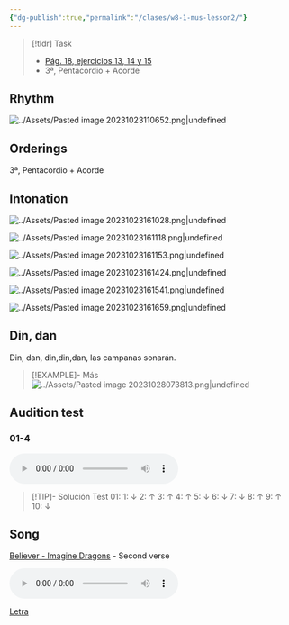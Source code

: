 ```yaml
---
{"dg-publish":true,"permalink":"/clases/w8-1-mus-lesson2/"}
---
```


<div class=slide>

> [!tldr] Task
> - [Pág. 18, ejercicios 13, 14 y 15](https://www.blinklearning.com/v/1698317425/theme_tmpux/launch.php?theme=tmpux#activity/4239478/65132310/421303490)
> - 3ª, Pentacordio + Acorde

</div>
<div class=slide>

## Rhythm

![../Assets/Pasted image 20231023110652.png|undefined](/img/user/Assets/Pasted%20image%2020231023110652.png) 


</div>
<div class=slide>

## Orderings

3ª, Pentacordio + Acorde

</div>
<div class=slide>

## Intonation

![../Assets/Pasted image 20231023161028.png|undefined](/img/user/Assets/Pasted%20image%2020231023161028.png)

</div>
<div class=slide>

![../Assets/Pasted image 20231023161118.png|undefined](/img/user/Assets/Pasted%20image%2020231023161118.png) 

</div>
<div class=slide>

![../Assets/Pasted image 20231023161153.png|undefined](/img/user/Assets/Pasted%20image%2020231023161153.png)

</div>
<div class=slide>

![../Assets/Pasted image 20231023161424.png|undefined](/img/user/Assets/Pasted%20image%2020231023161424.png) 

</div>
<div class=slide>

![../Assets/Pasted image 20231023161541.png|undefined](/img/user/Assets/Pasted%20image%2020231023161541.png)  

</div>
<div class=slide>

![../Assets/Pasted image 20231023161659.png|undefined](/img/user/Assets/Pasted%20image%2020231023161659.png) 

</div>
<div class=slide>

## Din, dan

Din, dan, din,din,dan, las campanas sonarán.

>[!EXAMPLE]- Más
>![../Assets/Pasted image 20231028073813.png|undefined](/img/user/Assets/Pasted%20image%2020231028073813.png)

</div>
<div class=slide>

## Audition test

### 01-4

<audio src="https://docs.google.com/uc?export=download&id=1vLpU3DkD4aC0Ot4Akwim1S7-fihd3ZvT" controls></audio>

> [!TIP]- Solución
>Test 01: 1: ↓   2: ↑    3: ↑    4: ↑    5: ↓    6: ↓    7: ↓    8: ↑    9: ↑    10: ↓

</div>
<div class=slide>

## Song

[Believer - Imagine Dragons](https://studio.moises.ai/player2/f05e7a3a-1a81-443c-a8fa-d8df66fa5b4e/?context=spliter) - Second verse

<audio src="https://docs.google.com/uc?export=download&id=1PDSZ_mhSHHEpu7vbaB_aaQsfHz9V7MbG" controls></audio>

[Letra](https://www.letras.com/imagine-dragons/believer/traduccion.html)

</div>
